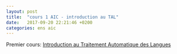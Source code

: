 ```yaml
---
layout: post
title:  "cours 1 AIC - introduction au TAL"
date:   2017-09-20 22:21:46 +0200
categories: ens aic
---
```


Premier cours: [Introduction au Traitement Automatique des Langues](../../../../../docs/REI_1_Intro_TAL_AL.pdf)
